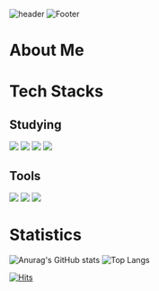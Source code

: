 ![header](https://capsule-render.vercel.app/api?type=wave&color=auto&height=20&section=header&text=Code%20Sparrow&fontSize=20)
![Footer](https://capsule-render.vercel.app/api?type=waving&color=auto&height=200&section=footer)


# About Me


# Tech Stacks

## Studying
<img src="https://img.shields.io/badge/Swift-F05138?style=flat-square&logo=swift&logoColor=white"/> <img src="https://img.shields.io/badge/HTML5-E34F26?style=flat-square&logo=html5&logoColor=white"/> <img src="https://img.shields.io/badge/Git-F05032?style=flat-square&logo=git&logoColor=white"/>
<img src="https://img.shields.io/badge/CSS3-1572B6?style=flat-square&logo=css3&logoColor=white"/>


## Tools
<img src="https://img.shields.io/badge/VSCode-007ACC?style=flat-square&logo=visualstudiocode&logoColor=white"/> <img src="https://img.shields.io/badge/GitHub-181717?style=flat-square&logo=github&logoColor=white"/> <img src="https://img.shields.io/badge/Xcode-147EFB?style=flat-square&logo=Xcode&logoColor=white"/>

# Statistics
![Anurag's GitHub stats](https://github-readme-stats.vercel.app/api?username=codesparrow12&show_icons=true&theme=codeSTACKr)
![Top Langs](https://github-readme-stats.vercel.app/api/top-langs/?username=codesparrow12)

[![Hits](https://hits.seeyoufarm.com/api/count/incr/badge.svg?url=https%3A%2F%2Fgithub.com%2Fcodesparrow12&count_bg=%2379C83D&title_bg=%23555555&icon=github.svg&icon_color=%23FFFFFF&title=hits&edge_flat=false)](https://hits.seeyoufarm.com)
